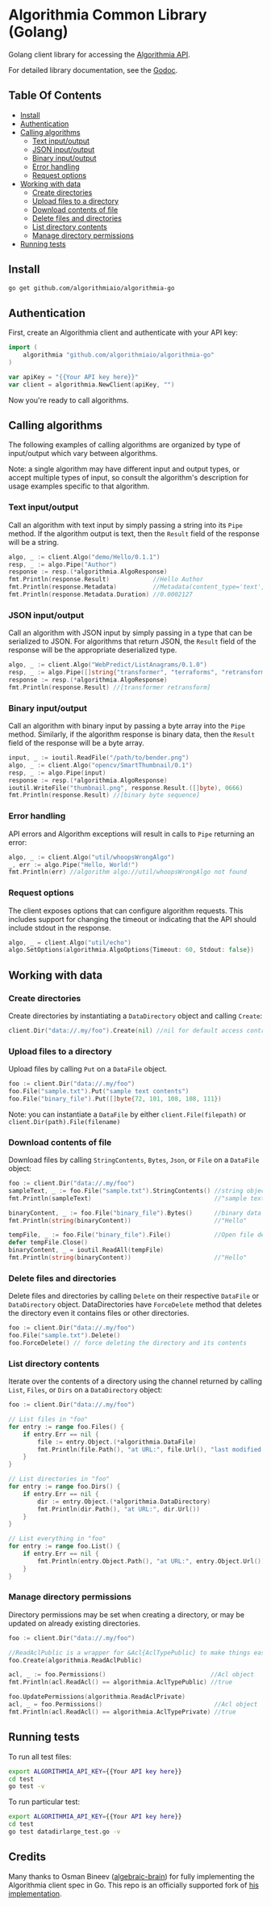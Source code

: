 Algorithmia Common Library (Golang)
===================================

Golang client library for accessing the [Algorithmia API](http://docs.algorithmia.com/#api-specification).

For detailed library documentation, see the [Godoc](https://godoc.org/github.com/algebraic-brain/algorithmia-go).

## Table Of Contents
  * [Install](#install)
  * [Authentication](#authentication)
  * [Calling algorithms](#calling-algorithms)
    * [Text input/output](#text-inputoutput)
    * [JSON input/output](#json-inputoutput)
    * [Binary input/output](#binary-inputoutput)
    * [Error handling](#error-handling)
    * [Request options](#request-options)
  * [Working with data](#working-with-data)
    * [Create directories](#create-directories)
    * [Upload files to a directory](#upload-files-to-a-directory)
    * [Download contents of file](#download-contents-of-file)
    * [Delete files and directories](#delete-files-and-directories)
    * [List directory contents](#list-directory-contents)
    * [Manage directory permissions](#manage-directory-permissions)
  * [Running tests](#running-tests)

## Install

```bash
go get github.com/algorithmiaio/algorithmia-go
```


## Authentication

First, create an Algorithmia client and authenticate with your API key:

```Go
import (
	algorithmia "github.com/algorithmiaio/algorithmia-go"
)

var apiKey = "{{Your API key here}}"
var client = algorithmia.NewClient(apiKey, "")
```

Now you're ready to call algorithms.

## Calling algorithms

The following examples of calling algorithms are organized by type of input/output which vary between algorithms.

Note: a single algorithm may have different input and output types, or accept multiple types of input,
so consult the algorithm's description for usage examples specific to that algorithm.

### Text input/output

Call an algorithm with text input by simply passing a string into its `Pipe` method.
If the algorithm output is text, then the `Result` field of the response will be a string.

```Go
algo, _ := client.Algo("demo/Hello/0.1.1")
resp, _ := algo.Pipe("Author")
response := resp.(*algorithmia.AlgoResponse)
fmt.Println(response.Result)            //Hello Author
fmt.Println(response.Metadata)          //Metadata(content_type='text',duration=0.0002127)
fmt.Println(response.Metadata.Duration) //0.0002127
```

### JSON input/output

Call an algorithm with JSON input by simply passing in a type that can be serialized to JSON.
For algorithms that return JSON, the `Result` field of the response will be the appropriate
deserialized type.

```Go
algo, _ := client.Algo("WebPredict/ListAnagrams/0.1.0")
resp, _ := algo.Pipe([]string{"transformer", "terraforms", "retransform"})
response := resp.(*algorithmia.AlgoResponse)
fmt.Println(response.Result) //[transformer retransform]
```

### Binary input/output

Call an algorithm with binary input by passing a byte array into the `Pipe` method.
Similarly, if the algorithm response is binary data, then the `Result` field of the response
will be a byte array.

```Go
input, _ := ioutil.ReadFile("/path/to/bender.png")
algo, _ := client.Algo("opencv/SmartThumbnail/0.1")
resp, _ := algo.Pipe(input)
response := resp.(*algorithmia.AlgoResponse)
ioutil.WriteFile("thumbnail.png", response.Result.([]byte), 0666)
fmt.Println(response.Result) //[binary byte sequence]
```

### Error handling

API errors and Algorithm exceptions will result in calls to `Pipe` returning an error:

```Go
algo, _ := client.Algo("util/whoopsWrongAlgo")
_, err := algo.Pipe("Hello, World!")
fmt.Println(err) //algorithm algo://util/whoopsWrongAlgo not found
```

### Request options

The client exposes options that can configure algorithm requests.
This includes support for changing the timeout or indicating that the API should include stdout in the response.

```Go
algo, _ = client.Algo("util/echo")
algo.SetOptions(algorithmia.AlgoOptions{Timeout: 60, Stdout: false})
```

## Working with data

### Create directories
Create directories by instantiating a `DataDirectory` object and calling `Create`:

```Go
client.Dir("data://.my/foo").Create(nil) //nil for default access control (private)
```

### Upload files to a directory

Upload files by calling `Put` on a `DataFile` object.

```Go
foo := client.Dir("data://.my/foo")
foo.File("sample.txt").Put("sample text contents")
foo.File("binary_file").Put([]byte{72, 101, 108, 108, 111})
```

Note: you can instantiate a `DataFile` by either `client.File(filepath)` or `client.Dir(path).File(filename)`

### Download contents of file

Download files by calling `StringContents`, `Bytes`, `Json`, or `File` on a `DataFile` object:

```Go
foo := client.Dir("data://.my/foo")
sampleText, _ := foo.File("sample.txt").StringContents() //string object
fmt.Println(sampleText)                                  //"sample text contents"

binaryContent, _ := foo.File("binary_file").Bytes()      //binary data
fmt.Println(string(binaryContent))                       //"Hello"

tempFile, _ := foo.File("binary_file").File()            //Open file descriptor for read
defer tempFile.Close()
binaryContent, _ = ioutil.ReadAll(tempFile)
fmt.Println(string(binaryContent))                       //"Hello"
```

### Delete files and directories

Delete files and directories by calling `Delete` on their respective `DataFile` or `DataDirectory` object.
DataDirectories have `ForceDelete` method that deletes the directory even it contains files or other directories.

```Go
foo := client.Dir("data://.my/foo")
foo.File("sample.txt").Delete()
foo.ForceDelete() // force deleting the directory and its contents
```

### List directory contents

Iterate over the contents of a directory using the channel returned by calling `List`, `Files`, or `Dirs`
on a `DataDirectory` object:

```Go
foo := client.Dir("data://.my/foo")

// List files in "foo"
for entry := range foo.Files() {
	if entry.Err == nil {
		file := entry.Object.(*algorithmia.DataFile)
		fmt.Println(file.Path(), "at URL:", file.Url(), "last modified:", file.LastModified())
	}
}

// List directories in "foo"
for entry := range foo.Dirs() {
	if entry.Err == nil {
		dir := entry.Object.(*algorithmia.DataDirectory)
		fmt.Println(dir.Path(), "at URL:", dir.Url())
	}
}

// List everything in "foo"
for entry := range foo.List() {
	if entry.Err == nil {
		fmt.Println(entry.Object.Path(), "at URL:", entry.Object.Url())
	}
}
```

### Manage directory permissions

Directory permissions may be set when creating a directory, or may be updated on already existing directories.

```Go
foo := client.Dir("data://.my/foo")

//ReadAclPublic is a wrapper for &Acl{AclTypePublic} to make things easier
foo.Create(algorithmia.ReadAclPublic)

acl, _ := foo.Permissions()                             //Acl object
fmt.Println(acl.ReadAcl() == algorithmia.AclTypePublic) //true

foo.UpdatePermissions(algorithmia.ReadAclPrivate)
acl, _ = foo.Permissions()                               //Acl object
fmt.Println(acl.ReadAcl() == algorithmia.AclTypePrivate) //true
```

## Running tests

To run all test files:
```bash
export ALGORITHMIA_API_KEY={{Your API key here}}
cd test
go test -v
```

To run particular test:
```bash
export ALGORITHMIA_API_KEY={{Your API key here}}
cd test
go test datadirlarge_test.go -v
```

## Credits

Many thanks to Osman Bineev ([algebraic-brain](https://github.com/algebraic-brain)) for fully implementing the Algorithmia client spec in Go. This repo is an officially supported fork of [his implementation](https://github.com/algebraic-brain/algorithmia-go).
